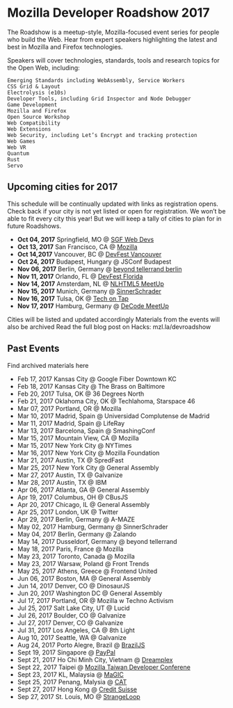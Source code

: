 # Mozilla Developer Roadshow 2017

The Roadshow is a meetup-style, Mozilla-focused event series for people who build the Web. Hear from expert speakers highlighting the latest and best in Mozilla and Firefox technologies.

Speakers will cover technologies, standards, tools and research topics for the Open Web, including:

    Emerging Standards including WebAssembly, Service Workers
    CSS Grid & Layout
    Electrolysis (e10s)
    Developer Tools, including Grid Inspector and Node Debugger
    Game Development
    Mozilla and Firefox
    Open Source Workshop
    Web Compatibility
    Web Extensions
    Web Security, including Let’s Encrypt and tracking protection
    Web Games
    Web VR
    Quantum
    Rust
    Servo
    
## Upcoming cities for 2017

This schedule will be continually updated with links as registration opens. Check back if your city is not yet listed or open for registration. We won’t be able to fit every city this year! But we will keep a tally of cities to plan for in future Roadshows.

- **Oct 04, 2017**   Springfield, MO @ [SGF Web Devs](https://www.meetup.com/SGF-Web-Devs/events/243148230/)
- **Oct 13, 2017**  San Francisco, CA @ [Mozilla](https://www.eventbrite.com/e/mozilla-developer-roadshow-presents-women-in-webvr-san-francisco-tickets-37432501620)
- **Oct 14,2017** Vancouver, BC @ [DevFest Vancouver](https://devfestvancouver.firebaseapp.com/)
- **Oct 24, 2017**   Budapest, Hungary @ JSConf Budapest
- **Nov 06, 2017**   Berlin, Germany @ [beyond tellerrand berlin](https://beyondtellerrand.com/events/berlin-2017/side-events/mozilla-roadshow)
- **Nov 11, 2017**   Orlando, FL @ [DevFest Florida](https://devfestflorida.org/)
- **Nov 14, 2017** Amsterdam, NL @ [NLHTML5 MeetUp](https://www.meetup.com/NLHTML5/events/243514933/)
- **Nov 15, 2017**    Munich, Germany @ [SinnerSchrader](https://www.meetup.com/MuniCSS-finest/events/243276897/)
- **Nov 16, 2017**   Tulsa, OK @ [Tech on Tap](https://www.meetup.com/RHTTech-on-Tap/events/242288624/)
- **Nov 17, 2017**  Hamburg, Germany @ [DeCode MeetUp](https://www.meetup.com/de-DE/decode-hh/events/243303281/)

Cities will be listed and updated accordingly
Materials from the events will also be archived
Read the full blog post on Hacks: mzl.la/devroadshow


## Past Events

Find archived materials here

- Feb 17, 2017   Kansas City @ Google Fiber Downtown KC
- Feb 18, 2017   Kansas City @ The Brass on Baltimore
- Feb 20, 2017   Tulsa, OK @ 36 Degrees North
- Feb 21, 2017   Oklahoma City, OK @ Techlahoma, Starspace 46
- Mar 07, 2017   Portland, OR @ Mozilla
- Mar 10, 2017   Madrid, Spain @ Universidad Complutense de Madrid
- Mar 11, 2017   Madrid, Spain @ LifeRay
- Mar 13, 2017   Barcelona, Spain @ SmashingConf
- Mar 15, 2017   Mountain View, CA @ Mozilla
- Mar 15, 2017   New York City @ NYTimes
- Mar 16, 2017   New York City @ Mozilla Foundation
- Mar 21, 2017   Austin, TX @ SpredFast
- Mar 25, 2017   New York City @ General Assembly
- Mar 27, 2017   Austin, TX @ Galvanize
- Mar 28, 2017   Austin, TX @ IBM
- Apr 06, 2017   Atlanta, GA @ General Assembly
- Apr 19, 2017   Columbus, OH @ CBusJS
- Apr 20, 2017   Chicago, IL @ General Assembly
- Apr 25, 2017   London, UK @ Twitter
- Apr 29, 2017   Berlin, Germany @ A-MAZE
- May 02, 2017   Hamburg, Germany @ SinnerSchrader
- May 04, 2017   Berlin, Germany @ Zalando
- May 14, 2017   Dusseldorf, Germany @ beyond tellerrand
- May 18, 2017   Paris, France @ Mozilla
- May 23, 2017   Toronto, Canada @ Mozilla
- May 23, 2017   Warsaw, Poland @ Front Trends
- May 25, 2017   Athens, Greece @ Frontend United
- Jun 06, 2017   Boston, MA @ General Assembly
- Jun 14, 2017   Denver, CO @ DinosaurJS
- Jun 20, 2017   Washington DC @ General Assembly
- Jul 17, 2017   Portland, OR @ Mozilla w Techno Activism
- Jul 25, 2017   Salt Lake City, UT @ Lucid
- Jul 26, 2017   Boulder, CO @ Galvanize
- Jul 27, 2017   Denver, CO @ Galvanize
- Jul 31, 2017   Los Angeles, CA @ 8th Light
- Aug 10, 2017   Seattle, WA @ Galvanize
- Aug 24, 2017   Porto Alegre, Brazil @ [BrazilJS](https://eventloop.com.br/braziljs-conf-2017-poa)
- Sept 19, 2017 Singapore @ [PayPal](https://www.facebook.com/events/144127329504155/)
- Sept 21, 2017 Ho Chi Minh City, Vietnam @ [Dreamplex](https://www.facebook.com/events/1252723171504448/)
- Sept 22, 2017 Taipei @ [Mozilla Taiwan Developer Conferene](https://www.mozilladevtw2017.com)
- Sept 23, 2017 KL, Malaysia @ [MaGIC](https://www.facebook.com/events/865678483587305)
- Sept 25, 2017 Penang, Malysia @ [CAT](https://www.facebook.com/events/389794274769975)
- Sept 27, 2017 Hong Kong @ [Credit Suisse](https://www.facebook.com/events/1524909654238192)
- Sep 27, 2017  St. Louis, MO @ [StrangeLoop](https://www.eventbrite.com/e/mozilla-developer-roadshow-presents-what-makes-the-web-work-tickets-37377977537)
